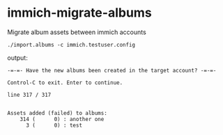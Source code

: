 # immich-migrate-albums
Migrate album assets between immich accounts


```
./import.albums -c immich.testuser.config
```

output:
```
-=-=- Have the new albums been created in the target account? -=-=-

Control-C to exit. Enter to continue.

line 317 / 317


Assets added (failed) to albums:
    314 (      0) : another one
      3 (      0) : test



```
